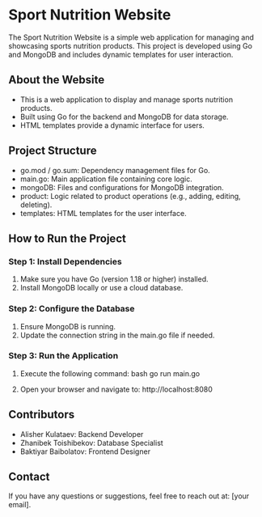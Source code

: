 # Sport Nutrition Website

The Sport Nutrition Website is a simple web application for managing and showcasing sports nutrition products. This project is developed using Go and MongoDB and includes dynamic templates for user interaction.

## About the Website
- This is a web application to display and manage sports nutrition products.
- Built using Go for the backend and MongoDB for data storage.
- HTML templates provide a dynamic interface for users.

## Project Structure
- go.mod / go.sum: Dependency management files for Go.
- main.go: Main application file containing core logic.
- mongoDB: Files and configurations for MongoDB integration.
- product: Logic related to product operations (e.g., adding, editing, deleting).
- templates: HTML templates for the user interface.

## How to Run the Project

### Step 1: Install Dependencies
1. Make sure you have Go (version 1.18 or higher) installed.
2. Install MongoDB locally or use a cloud database.

### Step 2: Configure the Database
1. Ensure MongoDB is running.
2. Update the connection string in the main.go file if needed.

### Step 3: Run the Application
1. Execute the following command:
   bash
   go run main.go
   
2. Open your browser and navigate to:
      http://localhost:8080
   

## Contributors
- Alisher Kulataev: Backend Developer
- Zhanibek Toishibekov: Database Specialist
- Baktiyar Baibolatov: Frontend Designer

## Contact
If you have any questions or suggestions, feel free to reach out at: [your email].